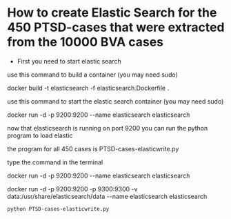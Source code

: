 
# How to create Elastic Search for the 450 PTSD-cases that were extracted from the 10000 BVA cases

- First you need to start elastic search 
  
use this command to build a container  (you may need sudo)

  docker build -t elasticsearch -f elasticsearch.Dockerfile .

use this command to start the elastic search container  (you may need sudo)

  docker run -d -p 9200:9200 --name elasticsearch elasticsearch


now that elasticsearch is running on port 9200   you can run the python program to load elastic

the program for all 450 cases is PTSD-cases-elasticwrite.py

type the command in the terminal



 docker run -d -p 9200:9200 --name elasticsearch elasticsearch
 
 docker run -d -p 9200:9200 -p 9300:9300 -v data:/usr/share/elasticsearch/data --name elasticsearch elasticsearch

    python PTSD-cases-elasticwrite.py 
